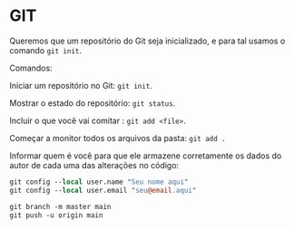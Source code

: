 # GIT 



Queremos que um repositório do Git seja inicializado, e para tal usamos o comando `git init`.

Comandos:



Iniciar um repositório no Git: `git init`.

Mostrar o estado do repositório: `git status`.

Incluir o que você vai comitar : `git add <file>`.

Começar a monitor todos os arquivos da pasta: `git add .`

Informar quem é você para que ele armazene corretamente os dados do autor de cada uma das alterações no código:

```perl
git config --local user.name "Seu nome aqui"
git config --local user.email "seu@email.aqui"
```

```css
git branch -m master main
git push -u origin main
```
